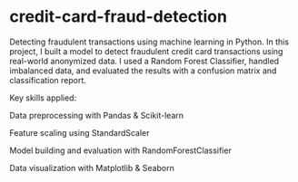 # credit-card-fraud-detection
Detecting fraudulent transactions using machine learning in Python.
In this project, I built a model to detect fraudulent credit card transactions using real-world anonymized data. I used a Random Forest Classifier, handled imbalanced data, and evaluated the results with a confusion matrix and classification report.

Key skills applied:

Data preprocessing with Pandas & Scikit-learn

Feature scaling using StandardScaler

Model building and evaluation with RandomForestClassifier

Data visualization with Matplotlib & Seaborn
